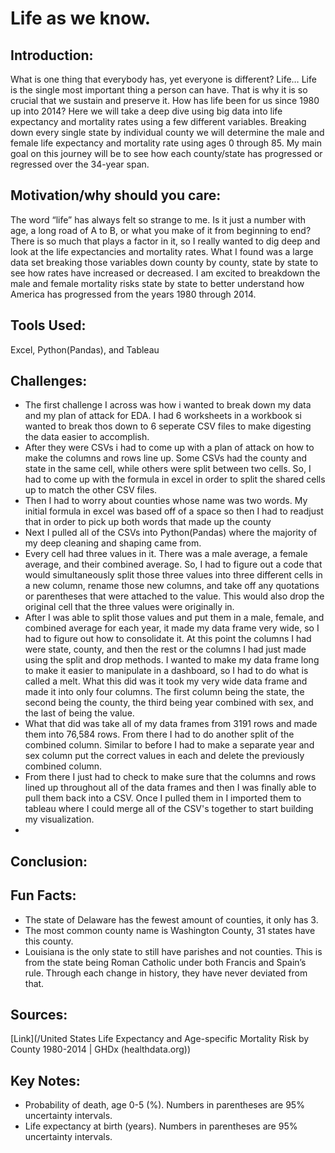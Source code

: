 
# **Life as we know.**

 ## **Introduction:** 
What is one thing that everybody has, yet everyone is different? 
Life… Life is the single most important thing a person can have. That is 
why it is so crucial that we sustain and preserve it. How has life been 
for us since 1980 up into 2014? Here we will take a deep dive using big 
data into life expectancy and mortality rates using a few different 
variables. Breaking down every single state by individual county we will 
determine the male and female life expectancy and mortality rate using ages 
0 through 85. My main goal on this journey will be to see how each 
county/state has progressed or regressed over the 34-year span. 


## **Motivation/why should you care:**
The word “life” has always felt so strange to me. Is it just a number with 
age, a long road of A to B, or what you make of it from beginning to end? 
There is so much that plays a factor in it, so I really wanted to dig deep
and look at the life expectancies and mortality rates. What I found was a 
large data set breaking those variables down county by county, state by 
state to see how rates have increased or decreased. I am excited to
breakdown the male and female mortality risks state by state to better
understand how America has progressed from the years 1980 through 2014.

## **Tools Used:**
Excel, Python(Pandas), and Tableau


## **Challenges:** 
- The first challenge I across was how i wanted to break down my data and my 
plan of attack for EDA. I had 6 worksheets in a workbook si wanted to break 
thos down to 6 seperate CSV files to make digesting the data easier to
accomplish.
- After they were CSVs i had to come up with a plan of attack on how to make
the columns and rows line up. Some CSVs had the county and state in the 
same cell, while others were split between two cells. So, I had to come 
up with the formula in excel in order to split the shared cells up to
match the other CSV files.
- Then I had to worry about counties whose name was two words. My initial
 formula in excel was based off of a space so then I had to readjust that
 in order to pick up both words that made up the county
- Next I pulled all of the CSVs into Python(Pandas) where the majority
 of my deep cleaning and shaping came from.
- Every cell had three values in it. There was a male average, a female
average, and their combined average. So, I had to figure out a code 
that would simultaneously split those three values into three different
cells in a new column, rename those new columns, and take off any 
quotations or parentheses that were attached to the value. This would 
also drop the original cell that the three values were originally in.
- After I was able to split those values and put them in a male, female,
and combined average for each year, it made my data frame very wide, so I
had to figure out how to consolidate it. At this point the columns I had 
were state, county, and then the rest or the columns I had just made using 
the split and drop methods. I wanted to make my data frame long to make it 
easier to manipulate in a dashboard, so I had to do what is called a melt. 
What this did was it took my very wide data frame and made it into only four 
columns. The first column being the state, the second being the county, the 
third being year combined with sex, and the last of being the value.
- What that did was take all of my data frames from 3191 rows 
and made them into 76,584 rows. From there I had to do another 
split of the combined column. Similar to before I had to make a separate
year and sex column put the correct values in each and delete the previously
combined column.
- From there I just had to check to make sure that the columns and rows 
lined up throughout all of the data frames and then I was finally able to 
pull them back into a CSV. Once I pulled them in I imported them to tableau 
where I could merge all of the CSV's together to start building my 
visualization.
-

## **Conclusion:**


## **Fun Facts:**
- The state of Delaware has the fewest amount of counties, it only has 3.
- The most common county name is Washington County, 31 states have this county.
- Louisiana is the only state to still have parishes and not counties. This is 
from the state being Roman Catholic under both Francis and Spain’s rule.
Through each change in history, they have never deviated from that.

## **Sources:**
[Link](/United States Life Expectancy and Age-specific Mortality Risk by County 1980-2014 | GHDx (healthdata.org))




 
 ## **Key Notes:** 
- Probability of death, age 0-5 (%). Numbers in parentheses are 95% uncertainty intervals.
- Life expectancy at birth (years). Numbers in parentheses are 95% uncertainty intervals.
